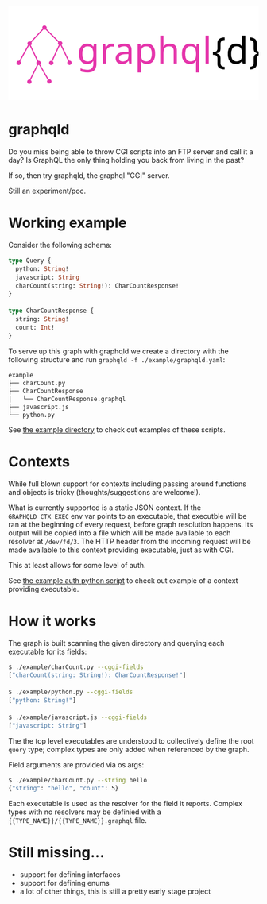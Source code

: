 ![graphqld](https://raw.githubusercontent.com/raphaelreyna/graphqld/master/logo/graphqld.svg)
# graphqld
Do you miss being able to throw CGI scripts into an FTP server and call it a day?
Is GraphQL the only thing holding you back from living in the past?

If so, then try graphqld, the graphql "CGI" server.

Still an experiment/poc.

# Working example
Consider the following schema:
```graphql
type Query {
  python: String!
  javascript: String
  charCount(string: String!): CharCountResponse!
}
 
type CharCountResponse {
  string: String!
  count: Int!
}
 ```
To serve up this graph with graphqld we create a directory with the following structure and run `graphqld -f ./example/graphqld.yaml`:
```
example
├── charCount.py
├── CharCountResponse
│   └── CharCountResponse.graphql
├── javascript.js
└── python.py
```

See [the example directory](https://github.com/raphaelreyna/graphqld/tree/master/example/graph) to check out examples of these scripts.


# Contexts
While full blown support for contexts including passing around functions and objects is tricky (thoughts/suggestions are welcome!).


What is currently supported is a static JSON context.
If the `GRAPHQLD_CTX_EXEC` env var points to an executable, that executble will be ran at the beginning of every request, before graph resolution happens. Its output will be copied into a file which will be made available to each resolver at `/dev/fd/3`. The HTTP header from the incoming request will be made available to this context providing executable, just as with CGI.


This at least allows for some level of auth.


See [the example auth python script](https://github.com/raphaelreyna/graphqld/tree/master/example/graph) to check out example of a context providing executable.

# How it works
The graph is built scanning the given directory and querying each executable for its fields:
```bash
$ ./example/charCount.py --cggi-fields 
["charCount(string: String!): CharCountResponse!"]

$ ./example/python.py --cggi-fields
["python: String!"]

$ ./example/javascript.js --cggi-fields
["javascript: String"]
```
The the top level executables are understood to collectively define the root `query` type; complex types are only added when referenced by the graph.

Field arguments are provided via os args:
```bash
$ ./example/charCount.py --string hello
{"string": "hello", "count": 5}
```

Each executable is used as the resolver for the field it reports.
Complex types with no resolvers may be definied with a `{{TYPE_NAME}}/{{TYPE_NAME}}.graphql` file.

# Still missing...
- support for defining interfaces
- support for defining enums
- a lot of other things, this is still a pretty early stage project

